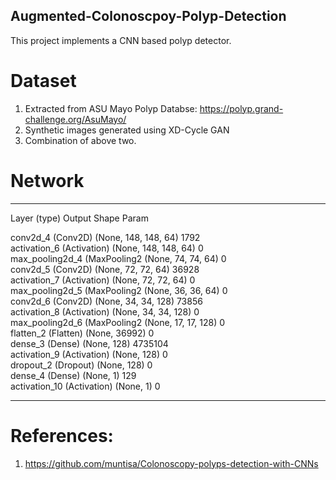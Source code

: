 ## Augmented-Colonoscpoy-Polyp-Detection

This project implements a CNN based polyp detector.

Dataset
=======
1. Extracted from ASU Mayo Polyp Databse: https://polyp.grand-challenge.org/AsuMayo/
2. Synthetic images generated using XD-Cycle GAN
3. Combination of above two.

Network
=======
_________________________________________________________________
Layer (type)			Output Shape              Param  

conv2d_4 (Conv2D)		(None, 148, 148, 64)      1792      
activation_6 (Activation)    	(None, 148, 148, 64)      0         
max_pooling2d_4 (MaxPooling2 	(None, 74, 74, 64)        0         
conv2d_5 (Conv2D)            	(None, 72, 72, 64)        36928     
activation_7 (Activation)    	(None, 72, 72, 64)        0         
max_pooling2d_5 (MaxPooling2 	(None, 36, 36, 64)        0         
conv2d_6 (Conv2D)            	(None, 34, 34, 128)       73856     
activation_8 (Activation)    	(None, 34, 34, 128)       0         
max_pooling2d_6 (MaxPooling2 	(None, 17, 17, 128)       0         
flatten_2 (Flatten)          	(None, 36992)             0         
dense_3 (Dense)              	(None, 128)               4735104   
activation_9 (Activation)    	(None, 128)               0         
dropout_2 (Dropout)          	(None, 128)               0         
dense_4 (Dense)              	(None, 1)                 129       
activation_10 (Activation)   	(None, 1)                 0         
_________________________________________________________________

# References:
1. https://github.com/muntisa/Colonoscopy-polyps-detection-with-CNNs

